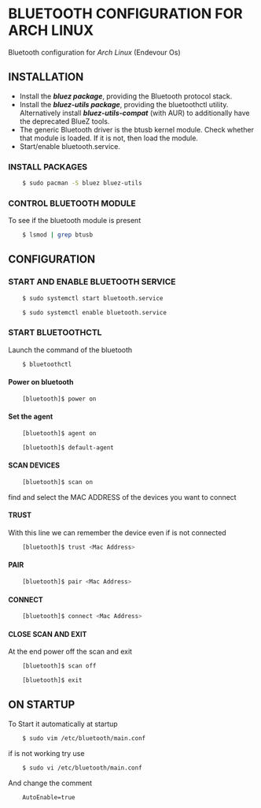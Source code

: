 # BLUETOOTH CONFIGURATION FOR ARCH LINUX

Bluetooth configuration for _Arch Linux_ (Endevour Os)

## INSTALLATION

- Install the ***bluez package***, providing the Bluetooth protocol stack.
- Install the ***bluez-utils package***, providing the bluetoothctl utility.
 Alternatively install ***bluez-utils-compat*** (with AUR) to additionally have the deprecated BlueZ tools.
- The generic Bluetooth driver is the btusb kernel module. Check whether that module is loaded. If it is not, then load the module.
- Start/enable bluetooth.service.

### INSTALL PACKAGES
~~~ sh
	$ sudo pacman -S bluez bluez-utils
~~~
### CONTROL BLUETOOTH MODULE

To see if the bluetooth module is present

~~~ sh
	$ lsmod | grep btusb
~~~
## CONFIGURATION
### START AND ENABLE BLUETOOTH SERVICE

~~~ sh
	$ sudo systemctl start bluetooth.service
~~~

~~~ sh
	$ sudo systemctl enable bluetooth.service
~~~

### START BLUETOOTHCTL
Launch the command of the bluetooth

~~~ sh
	$ bluetoothctl
~~~
#### Power on bluetooth
~~~ sh
	[bluetooth]$ power on
~~~
#### Set the agent

~~~ sh
	[bluetooth]$ agent on
~~~

~~~ sh
	[bluetooth]$ default-agent
~~~
#### SCAN DEVICES

~~~ sh
	[bluetooth]$ scan on
~~~

find and select the MAC ADDRESS of the devices you want to connect
#### TRUST
With this line we can remember the device even if is not connected
~~~ sh
	[bluetooth]$ trust <Mac Address>
~~~

#### PAIR

~~~ sh
	[bluetooth]$ pair <Mac Address>
~~~

#### CONNECT

~~~ sh
	[bluetooth]$ connect <Mac Address>
~~~

#### CLOSE SCAN AND EXIT
At the end power off the scan and exit

~~~ sh
	[bluetooth]$ scan off
~~~
~~~ sh
	[bluetooth]$ exit
~~~

## ON STARTUP
To Start it automatically at startup
~~~ sh
 	$ sudo vim /etc/bluetooth/main.conf
~~~

if is not working try use

~~~ sh
	$ sudo vi /etc/bluetooth/main.conf
~~~

And change the comment 
~~~
	AutoEnable=true
~~~


